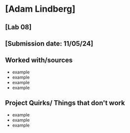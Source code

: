 # [Adam Lindberg]
## [Lab 08]
## [Submission date: 11/05/24]
## Worked with/sources 
* example
* example
* example
* example
## Project Quirks/ Things that don't work
* example
* example
* example
